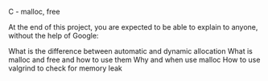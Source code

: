C - malloc, free

At the end of this project, you are expected to be able to explain to anyone, without the help of Google:

What is the difference between automatic and dynamic allocation
What is malloc and free and how to use them
Why and when use malloc
How to use valgrind to check for memory leak
